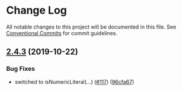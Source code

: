 # Change Log

All notable changes to this project will be documented in this file.
See [Conventional Commits](https://conventionalcommits.org) for commit guidelines.

## [2.4.3](https://github.com/vuese/vuese/compare/@hjtvuese/parser@2.4.2...@hjtvuese/parser@2.4.3) (2019-10-22)


### Bug Fixes

* switched to isNumericLiteral(…) ([#117](https://github.com/vuese/vuese/issues/117)) ([96cfa67](https://github.com/vuese/vuese/commit/96cfa67))
